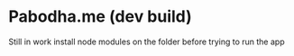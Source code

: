 # Pabodha.me (dev build)

Still in work
install node modules on the folder before trying to run the app
